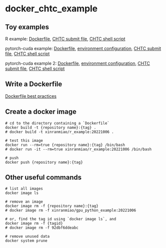 # docker_chtc_example

## Toy examples

R example: [Dockerfile](https://github.com/XinranMiao/docker_chtc_example/blob/main/R_example/Dockerfile), [CHTC submit file](https://github.com/XinranMiao/docker_chtc_example/blob/main/R_example/r_example.submit), [CHTC shell script](https://github.com/XinranMiao/docker_chtc_example/blob/main/R_example/r_example.sh)

pytorch-cuda example: [Dockerfile](https://github.com/XinranMiao/docker_chtc_example/blob/main/gpu_python_example/Dockerfile), [environment configuration](https://github.com/XinranMiao/docker_chtc_example/blob/main/gpu_python_example/environment.yml), [CHTC submit file](https://github.com/XinranMiao/docker_chtc_example/blob/main/gpu_python_example/gpu_python_example.submit), [CHTC shell script](https://github.com/XinranMiao/docker_chtc_example/blob/main/gpu_python_example/gpu_python_example.sh)


pytorch-cuda example 2: [Dockerfile](https://github.com/XinranMiao/docker_chtc_example/blob/main/gpu_python_example2/Dockerfile), [environment configuration](https://github.com/XinranMiao/docker_chtc_example/blob/main/gpu_python_example2/environment.yml), [CHTC submit file](https://github.com/XinranMiao/docker_chtc_example/blob/main/gpu_python_example2/example2.submit), [CHTC shell script](https://github.com/XinranMiao/docker_chtc_example/blob/main/gpu_python_example2/example2.sh)

## Write a Dockerfile

[Dockerfile best practices](https://docs.docker.com/develop/develop-images/dockerfile_best-practices/)


## Create a docker image 
```{bash}
# cd to the directory containing a `Dockerfile`
docker build -t {repository name}:{tag} .
# docker build -t xinranmiao/r_example:20221006 .

# test this image
docker run --rm=true {repository name}:{tag} /bin/bash
# docker run -it --rm=true xinranmiao/r_example:20221006 /bin/bash

# push
docker push {repository name}:{tag} 
```

## Other useful commands
```{bash}
# list all images
docker image ls

# remove an image
docker image rm -f {repository name}:{tag}
# docker image rm -f xinranmiao/gpu_python_example:20221006

# or, find the tag id using `docker image ls`, and
docker image rm -f {tagid}
# docker image rm -f 92dbf6ddeabc

# remove unused data
docker system prune
```
